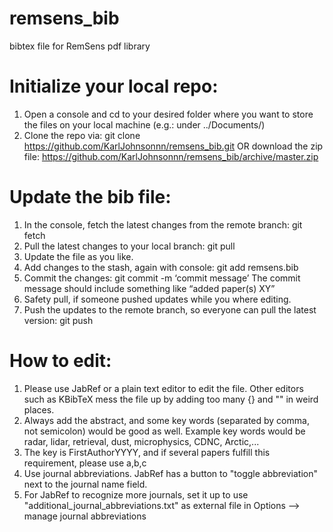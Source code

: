 # remsens_bib
bibtex file for RemSens pdf library

# Initialize your local repo:
  1. Open a console and cd to your desired folder where you want to store the files on your local machine (e.g.: under ../Documents/)
  2. Clone the repo via: git clone https://github.com/KarlJohnsonnn/remsens_bib.git
     OR download the zip file: https://github.com/KarlJohnsonnn/remsens_bib/archive/master.zip
 
# Update the bib file:
  1. In the console, fetch the latest changes from the remote branch: git fetch
  2. Pull the latest changes to your local branch: git pull
  3. Update the file as you like.
  4. Add changes to the stash, again with console: git add remsens.bib
  5. Commit the changes: git commit -m ‘commit message’
     The commit message should include something like “added paper(s) XY”
  6. Safety pull, if someone pushed updates while you where editing.
  7. Push the updates to the remote branch, so everyone can pull the latest version: git push

# How to edit:
  1. Please use JabRef or a plain text editor to edit the file. Other editors such as KBibTeX mess the file up by adding too many {} and "" in weird places.
  2. Always add the abstract, and some key words (separated by comma, not semicolon) would be good as well. Example key words would be radar, lidar, retrieval, dust, microphysics, CDNC, Arctic,...
  3. The key is FirstAuthorYYYY, and if several papers fulfill this requirement, please use a,b,c
  4. Use journal abbreviations. JabRef has a button to "toggle abbreviation" next to the journal name field.
  5. For JabRef to recognize more journals, set it up to use "additional_journal_abbreviations.txt" as external file in Options --> manage journal abbreviations 
